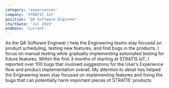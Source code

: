 ```yaml
---
category: 'experiences'
company: 'STRATIS IoT'
position: 'QA Software Engineer'
startDate: 'Jul 2019'
endDate: 'Current'
---
```

As the QA Software Engineer I help the Engineering teams stay focused on product scheduling, testing new features, and find bugs in the products. I focus on manual testing while gradually implementing automated testing for future features. Within the first 3 months of starting at STRATIS IoT, I reported over 100 bugs that involved suggestions for the User’s Experience flow and product implementation overall. My attention to detail has helped the Engineering team stay focused on implementing features and fixing the bugs that can potentially harm important pieces of STRATIS’ products.